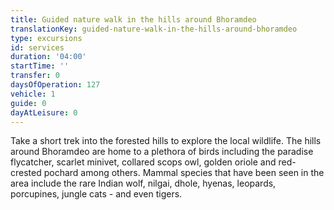 ```yaml
---
title: Guided nature walk in the hills around Bhoramdeo
translationKey: guided-nature-walk-in-the-hills-around-bhoramdeo
type: excursions
id: services
duration: '04:00'
startTime: ''
transfer: 0
daysOfOperation: 127
vehicle: 1
guide: 0
dayAtLeisure: 0
---
```

Take a short trek into the forested hills to explore the local wildlife. The hills around Bhoramdeo are home to a plethora of birds including the paradise flycatcher, scarlet minivet, collared scops owl, golden oriole and red-crested pochard among others. Mammal species that have been seen in the area include the rare Indian wolf, nilgai, dhole, hyenas, leopards, porcupines, jungle cats - and even tigers.